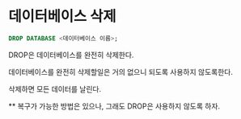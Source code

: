 # 데이터베이스 삭제

```sql
DROP DATABASE <데이터베이스 이름>;
```

DROP은 데이터베이스를 완전히 삭제한다.

데이터베이스를 완전히 삭제할일은 거의 없으니 되도록 사용하지 않도록한다.

삭제하면 모든 데이터를 날린다.

\*\* 복구가 가능한 방법은 있으나, 그래도 DROP은 사용하지 않도록 하자.
